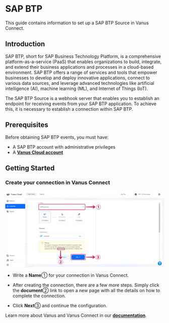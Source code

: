 # SAP BTP

This guide contains information to set up a SAP BTP Source in Vanus Connect.

## Introduction

SAP BTP, short for SAP Business Technology Platform, is a comprehensive platform-as-a-service (PaaS) that enables organizations to build, integrate, and extend their business applications and processes in a cloud-based environment. SAP BTP offers a range of services and tools that empower businesses to develop and deploy innovative applications, connect to various data sources, and leverage advanced technologies like artificial intelligence (AI), machine learning (ML), and Internet of Things (IoT).

The SAP BTP Source is a webhook server that enables you to establish an endpoint for receiving events from your SAP BTP application. To achieve this, it is necessary to establish a connection within SAP BTP.

## Prerequisites

Before obtaining SAP BTP events, you must have:

- A SAP BTP account with administrative privileges
- A [**Vanus Cloud account**](https://cloud.vanus.ai)

## Getting Started

### Create your connection in Vanus Connect

![sap-btp-source-1](images/sap-btp-source-1.webp)

- Write a **Name**① for your connection in Vanus Connect.

- After creating the connection, there are a few more steps. Simply click the **document**② link to open a new page with all the details on how to complete the connection.

- Click **Next**③ and continue the configuration.

Learn more about Vanus and Vanus Connect in our [**documentation**](https://docs.vanus.ai).
